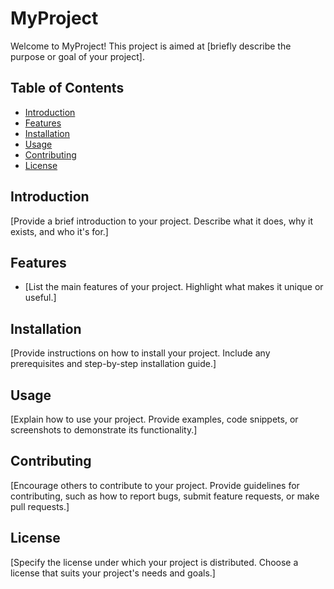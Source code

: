 # MyProject

Welcome to MyProject! This project is aimed at [briefly describe the purpose or goal of your project].

## Table of Contents

- [Introduction](#introduction)
- [Features](#features)
- [Installation](#installation)
- [Usage](#usage)
- [Contributing](#contributing)
- [License](#license)

## Introduction

[Provide a brief introduction to your project. Describe what it does, why it exists, and who it's for.]

## Features

- [List the main features of your project. Highlight what makes it unique or useful.]

## Installation

[Provide instructions on how to install your project. Include any prerequisites and step-by-step installation guide.]

## Usage

[Explain how to use your project. Provide examples, code snippets, or screenshots to demonstrate its functionality.]

## Contributing

[Encourage others to contribute to your project. Provide guidelines for contributing, such as how to report bugs, submit feature requests, or make pull requests.]

## License

[Specify the license under which your project is distributed. Choose a license that suits your project's needs and goals.]


